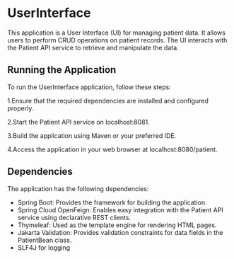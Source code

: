 # UserInterface

This application is a User Interface (UI) for managing patient data. 
It allows users to perform CRUD operations on patient records. 
The UI interacts with the Patient API service to retrieve and manipulate the data.

## Running the Application

To run the UserInterface application, follow these steps:

1.Ensure that the required dependencies are installed and configured properly.

2.Start the Patient API service on localhost:8081.

3.Build the application using Maven or your preferred IDE.

4.Access the application in your web browser at localhost:8080/patient.

## Dependencies

The application has the following dependencies:

- Spring Boot: Provides the framework for building the application.
- Spring Cloud OpenFeign: Enables easy integration with the Patient API service using declarative REST clients.
- Thymeleaf: Used as the template engine for rendering HTML pages.
- Jakarta Validation: Provides validation constraints for data fields in the PatientBean class.
- SLF4J for logging